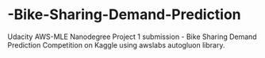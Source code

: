 # -Bike-Sharing-Demand-Prediction
Udacity AWS-MLE Nanodegree Project 1 submission - Bike Sharing Demand Prediction Competition on Kaggle using awslabs autogluon library.
